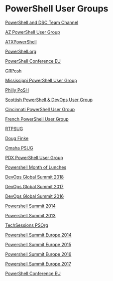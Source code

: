 ﻿# PowerShell User Groups


[PowerShell and DSC Team Channel](https://www.youtube.com/channel/UCMhQH-yJlr4_XHkwNunfMog)

[AZ PowerShell User Group](https://www.youtube.com/channel/UC3RiZUhPQH9cANYnECWrbFA)

[ATXPowerShell](https://www.youtube.com/channel/UChN0jsc6e02jAh9p9rmR_Iw)

[PowerShell.org](https://www.youtube.com/channel/UCqIw7UUwC5fUBFXYX68aMrQ)

[PowerShell Conference EU](https://www.youtube.com/channel/UCxgrI58XiKnDDByjhRJs5fg)

[GRPosh](https://www.youtube.com/channel/UCb9jg2gj9alnFVCXuRuEVaA)

[Mississippi PowerShell User Group](https://www.youtube.com/channel/UC7Eje7Fw3rYW3wpoyli492g)

[Philly PoSH](https://www.youtube.com/channel/UCAc_ow5FIJtRpvew__9Iqzg)

[Scottish PowerShell & DevOps User Group](https://www.youtube.com/channel/UC2vfwHkee-WPqVreJZzzNIA)

[Cincinnati PowerShell User Group](https://www.youtube.com/channel/UCbmgsFhEEGQcLKIMrClFHLg)

[French PowerShell User Group](https://www.youtube.com/channel/UCyxicOKZNm_u1opF_xAYfDA)

[RTPSUG](https://www.youtube.com/channel/UCiTuB6HZiupE8CJ71vkMFnA)

[Doug Finke](https://www.youtube.com/results?search_query=PL5uoqS92stXioZw-u-ze_NtvSo0k0K0kq )

[Omaha PSUG](https://www.youtube.com/channel/UCxO2RaP2ubFQYhJUC8jKdVQ)

[PDX PowerShell User Group](https://www.youtube.com/channel/UCaLRsNTXI-cLLIvi3apLcSw)

[Powershell Month of Lunches](https://www.youtube.com/results?search_query=PL6D474E721138865A )

[DevOps Global Summit 2018](https://www.youtube.com/results?search_query=PLfeA8kIs7CocGXuezOoYtLRdnK9S_Mq3e )

[DevOps Global Summit 2017](https://www.youtube.com/results?search_query=PLfeA8kIs7CoeQRT1xwtH-I3cfDvm8rNlk )

[DevOps Global Summit 2016](https://www.youtube.com/results?search_query=PLfeA8kIs7Coc1Jn5hC4e_XgbFUaS5jY2i )

[Powershell Summit 2014](https://www.youtube.com/results?search_query=PLfeA8kIs7CoeDFBKqLcPz5eU1B2_F9MgM )

[Powershell Summit 2013](https://www.youtube.com/results?search_query=PLfeA8kIs7CofI5Im8xTvqkaNzr8fBT8Ql )

[TechSessions PSOrg](https://www.youtube.com/results?search_query=PLfeA8kIs7Cockjl15f_iEfm3_p2KJIoPZ )

[Powershell Summit Europe 2014](https://www.youtube.com/results?search_query=PLfeA8kIs7Coehjg9cB6foPjBojLHYQGb_ )

[Powershell Summit Europe 2015](https://www.youtube.com/results?search_query=PLfeA8kIs7CodimM6hjMqE13xHTPQUB8Pf )

[Powershell Summit Europe 2016](https://www.youtube.com/results?search_query=PLDCEho7foSoruQ-gL5GJw-lRkASPJOukl )

[Powershell Summit Europe 2017](https://www.youtube.com/results?search_query=PLDCEho7foSooHYGxYqUj2Q6C7usp4aKIQ )

[PowerShell Conference EU](https://www.youtube.com/channel/UCxgrI58XiKnDDByjhRJs5fg)

